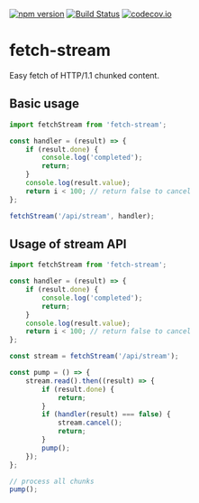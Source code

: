 [![npm version](https://badge.fury.io/js/fetch-stream.svg)](https://badge.fury.io/js/fetch-stream)
[![Build Status](https://travis-ci.org/sergeyt/fetch-stream.svg)](https://travis-ci.org/sergeyt/fetch-stream)
[![codecov.io](https://codecov.io/github/sergeyt/fetch-stream/coverage.svg?branch=master)](https://codecov.io/github/sergeyt/fetch-stream?branch=master)

# fetch-stream

Easy fetch of HTTP/1.1 chunked content.

## Basic usage

```js
import fetchStream from 'fetch-stream';

const handler = (result) => {
	if (result.done) {
		console.log('completed');
		return;
	}
	console.log(result.value);
	return i < 100; // return false to cancel
};

fetchStream('/api/stream', handler);
```

## Usage of stream API

```js
import fetchStream from 'fetch-stream';

const handler = (result) => {
	if (result.done) {
		console.log('completed');
		return;
	}
	console.log(result.value);
	return i < 100; // return false to cancel
};

const stream = fetchStream('/api/stream');

const pump = () => {
	stream.read().then((result) => {
		if (result.done) {
			return;
		}
		if (handler(result) === false) {
			stream.cancel();
			return;
		}
		pump();
	});
};

// process all chunks
pump();
```
